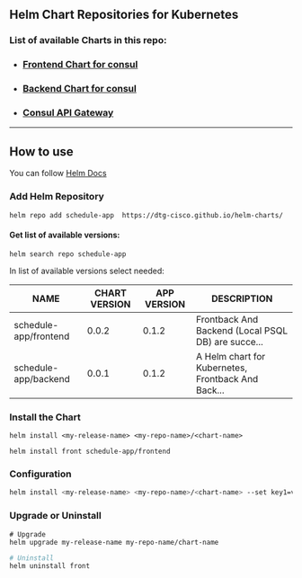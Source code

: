 ## Helm Chart Repositories for Kubernetes

### List of available Charts in this repo:
- ### [Frontend Chart for consul](charts/frontend/Readme.md)
- ### [Backend Chart for consul](charts/backend/Readme.md)
- ### [Consul API Gateway](charts/api-gateway/readme.md)

-----------------------------------
## How to use
You can follow [Helm Docs](https://helm.sh/docs/intro/quickstart/) 

### Add Helm Repository
```shell
helm repo add schedule-app  https://dtg-cisco.github.io/helm-charts/
```

#### Get list of available versions:
```shell
helm search repo schedule-app
```
In list of available versions select needed:

| NAME                  | CHART VERSION | APP VERSION | DESCRIPTION                                        | 
|-----------------------|---------------|-------------|----------------------------------------------------|
| schedule-app/frontend | 0.0.2         | 0.1.2       | Frontback And Backend (Local PSQL DB) are succe... |
| schedule-app/backend  | 0.0.1         | 0.1.2       | A Helm chart for Kubernetes, Frontback And Back... |


### Install the Chart
```text
helm install <my-release-name> <my-repo-name>/<chart-name>
```
```shell
helm install front schedule-app/frontend
```

### Configuration
```bash
helm install <my-release-name> <my-repo-name>/<chart-name> --set key1=value1,key2=value2
```

### Upgrade or Uninstall
```shell
# Upgrade
helm upgrade my-release-name my-repo-name/chart-name
```
```bash
# Uninstall
helm uninstall front
```